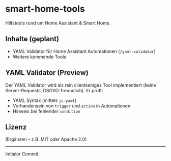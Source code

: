 # smart-home-tools

Hilfstools rund um Home Assistant & Smart Home.

## Inhalte (geplant)
- YAML Validator für Home Assistant Automationen (`/yaml-validator`)
- Weitere kommende Tools

## YAML Validator (Preview)
Der YAML Validator wird als rein clientseitiges Tool implementiert (keine Server-Requests, DSGVO-freundlich). Er prüft:
- YAML Syntax (mittels `js-yaml`)
- Vorhandensein von `trigger` und `action` in Automationen
- Hinweis bei fehlender `condition`

## Lizenz
(Ergänzen – z.B. MIT oder Apache 2.0)

---
Initialer Commit.
